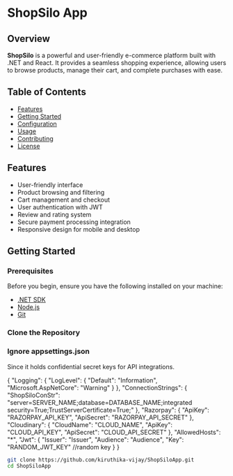 # ShopSilo App

## Overview

**ShopSilo** is a powerful and user-friendly e-commerce platform built with .NET and React. It provides a seamless shopping experience, allowing users to browse products, manage their cart, and complete purchases with ease.

## Table of Contents

- [Features](#features)
- [Getting Started](#getting-started)
- [Configuration](#configuration)
- [Usage](#usage)
- [Contributing](#contributing)
- [License](#license)

## Features

- User-friendly interface
- Product browsing and filtering
- Cart management and checkout
- User authentication with JWT
- Review and rating system
- Secure payment processing integration
- Responsive design for mobile and desktop

## Getting Started

### Prerequisites

Before you begin, ensure you have the following installed on your machine:

- [.NET SDK](https://dotnet.microsoft.com/download)
- [Node.js](https://nodejs.org/)
- [Git](https://git-scm.com/)

### Clone the Repository

### Ignore appsettings.json

Since it holds confidential secret keys for API integrations.

{
  "Logging": {
    "LogLevel": {
      "Default": "Information",
      "Microsoft.AspNetCore": "Warning"
    }
  },
  "ConnectionStrings": {
    "ShopSiloConStr": "server=SERVER_NAME;database=DATABASE_NAME;integrated security=True;TrustServerCertificate=True;"
  },
  "Razorpay": {
    "ApiKey": "RAZORPAY_API_KEY",
    "ApiSecret": "RAZORPAY_API_SECRET"
  },
  "Cloudinary": {
    "CloudName": "CLOUD_NAME",
    "ApiKey": "CLOUD_API_KEY",
    "ApiSecret": "CLOUD_API_SECRET"
  },
  "AllowedHosts": "*",
  "Jwt": {
    "Issuer": "Issuer",
    "Audience": "Audience",
    "Key": "RANDOM_JWT_KEY" //random key
  }
}


```bash
git clone https://github.com/kiruthika-vijay/ShopSiloApp.git
cd ShopSiloApp
